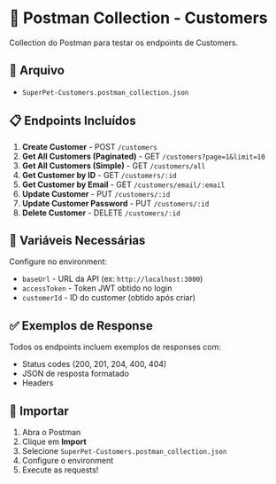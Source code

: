 # 👥 Postman Collection - Customers

Collection do Postman para testar os endpoints de Customers.

## 📂 Arquivo

- `SuperPet-Customers.postman_collection.json`

## 📋 Endpoints Incluídos

1. **Create Customer** - POST `/customers`
2. **Get All Customers (Paginated)** - GET `/customers?page=1&limit=10`
3. **Get All Customers (Simple)** - GET `/customers/all`
4. **Get Customer by ID** - GET `/customers/:id`
5. **Get Customer by Email** - GET `/customers/email/:email`
6. **Update Customer** - PUT `/customers/:id`
7. **Update Customer Password** - PUT `/customers/:id`
8. **Delete Customer** - DELETE `/customers/:id`

## 🔧 Variáveis Necessárias

Configure no environment:
- `baseUrl` - URL da API (ex: `http://localhost:3000`)
- `accessToken` - Token JWT obtido no login
- `customerId` - ID do customer (obtido após criar)

## ✅ Exemplos de Response

Todos os endpoints incluem exemplos de responses com:
- Status codes (200, 201, 204, 400, 404)
- JSON de resposta formatado
- Headers

## 🚀 Importar

1. Abra o Postman
2. Clique em **Import**
3. Selecione `SuperPet-Customers.postman_collection.json`
4. Configure o environment
5. Execute as requests!

